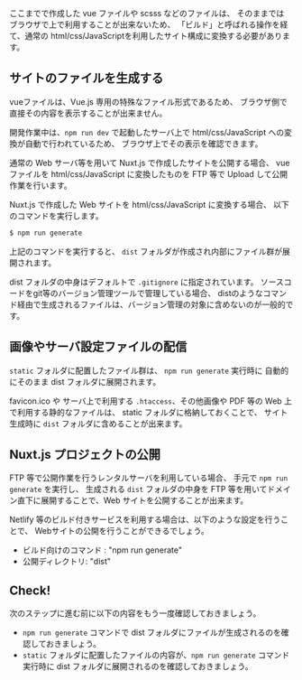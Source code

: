 ここまでで作成した vue ファイルや scsss などのファイルは、
そのままでは ブラウザで上で利用することが出来ないため、
「ビルド」と呼ばれる操作を経て、通常の html/css/JavaScriptを利用したサイト構成に変換する必要があります。

## サイトのファイルを生成する

vueファイルは、Vue.js 専用の特殊なファイル形式であるため、
ブラウザ側で直接その内容を表示することが出来ません。

開発作業中は、`npm run dev` で起動したサーバ上で 
html/css/JavaScript への変換が自動で行われているため、
ブラウザ上でその表示を確認できます。

通常の Web サーバ等を用いて Nuxt.js で作成したサイトを公開する場合、
vue ファイルを html/css/JavaScript に変換したものを FTP 等で Upload して公開作業を行います。

Nuxt.js で作成した Web サイトを html/css/JavaScript に変換する場合、
以下のコマンドを実行します。

```bash
$ npm run generate
```

上記のコマンドを実行すると、 `dist` フォルダが作成され内部にファイル群が展開されます。

dist フォルダの中身はデフォルトで `.gitignore` に指定されています。
ソースコードをgit等のバージョン管理ツールで管理している場合、
distのようなコマンド経由で生成されるファイルは、バージョン管理の対象に含めないのが一般的です。

## 画像やサーバ設定ファイルの配信

`static` フォルダに配置したファイル群は、 `npm run generate` 実行時に
自動的にそのまま dist フォルダに展開されます。

favicon.ico や サーバ上で利用する `.htaccess`、その他画像や PDF 等の Web 上で利用する静的なファイルは、
static フォルダに格納しておくことで、 サイト生成時に `dist` フォルダに含めることが出来ます。

## Nuxt.js プロジェクトの公開

FTP 等で公開作業を行うレンタルサーバを利用している場合、
手元で `npm run generate` を実行し、 生成される `dist` フォルダの中身を
FTP 等を用いてドメイン直下に展開することで、Web サイトを公開することが出来ます。

Netlify 等のビルド付きサービスを利用する場合は、以下のような設定を行うことで、
Webサイトの公開を行うことができるでしょう。

- ビルド向けのコマンド : "npm run generate" 
- 公開ディレクトリ: "dist" 

## Check! 

次のステップに進む前に以下の内容をもう一度確認しておきましょう。

- `npm run generate` コマンドで dist フォルダにファイルが生成されるのを確認しておきましょう。
- `static` フォルダに配置したファイルの内容が、`npm run generate` コマンド実行時に dist フォルダに展開されるのを確認しておきましょう。
